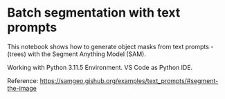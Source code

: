 # Batch segmentation with text prompts

This notebook shows how to generate object masks from text prompts - (trees) with the Segment Anything Model (SAM). 

Working with Python 3.11.5 Environment. VS Code as Python IDE.

Reference: https://samgeo.gishub.org/examples/text_prompts/#segment-the-image

